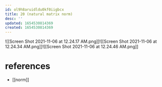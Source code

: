 ```yaml
---
id: ol9h8aruidldu0kf0iigbcx
title: 20 (natural matrix norm)
desc: ''
updated: 1654530814369
created: 1654530814369
---
```

![[Screen Shot 2021-11-06 at 12.24.17 AM.png]]![[Screen Shot 2021-11-06 at 12.24.34 AM.png]]![[Screen Shot 2021-11-06 at 12.24.46 AM.png]]
# references
- [[norm]]
